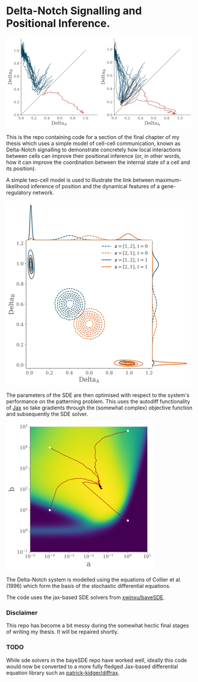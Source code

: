 #  Delta-Notch Signalling and Positional Inference.

![separation of cells by Delta-Notch signalling](./assets/ab_param_DD_samples-resized.png)

This is the repo containing code for a section of the final chapter of my thesis which uses a simple model of cell-cell communication, known as Delta-Notch signalling to demonstrate concretely how local interactions between cells can improve their positional inference (or, in other words, how it can improve the coordination between the internal state of a cell and its position).

A simple two-cell model is used to illustrate the link between maximum-likelihood inference of position and the dynamical features of a gene-regulatory network.

![delta delta contours](./assets/delta_delta_contourt0t1-resized.png)

The parameters of the SDE are then optimised with respect to the system's performance on the patterning problem. This uses the autodiff functionality of [Jax](https://github.com/google/jax) so take gradients through the (somewhat complex) objective function and subsequently the SDE solver.

![ab optimisation](./assets/ab_grad_opt_trajectory-resized.png)

The Delta-Notch system is modelled using the equations of Collier et al. (1996) which form the basis of the stochastic differential equations. 

The code uses the jax-based SDE solvers from [xwinxu/bayeSDE](https://github.com/xwinxu/bayeSDE).

### Disclaimer
This repo has become a bit messy during the somewhat hectic final stages of writing my thesis. It will be repaired shortly.

### TODO
While sde solvers in the bayeSDE repo have worked well, ideally this code would now be converted to a more fully fledged Jax-based differential equation library such as [patrick-kidger/diffrax](https://github.com/patrick-kidger/diffrax).
